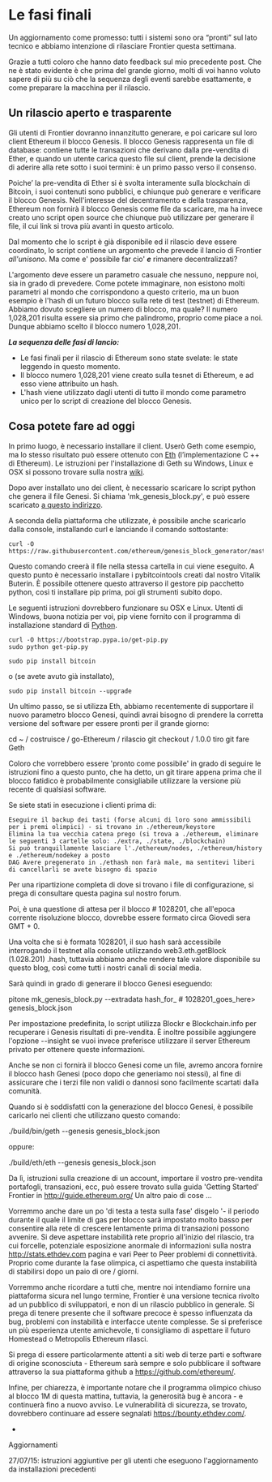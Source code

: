 # Le fasi finali

Un aggiornamento come promesso: tutti i sistemi sono ora “pronti” sul lato tecnico e abbiamo intenzione di rilasciare Frontier questa settimana.

Grazie a tutti coloro che hanno dato feedback sul mio precedente post. Che ne è stato evidente è che prima del grande giorno, molti di voi hanno voluto sapere di più su ciò che la sequenza degli eventi sarebbe esattamente, e come preparare la macchina per il rilascio.

## Un rilascio aperto e trasparente 

Gli utenti di Frontier dovranno innanzitutto generare, e poi caricare sul loro client Ethereum il blocco Genesis. Il blocco Genesis rappresenta un file di database: contiene tutte le transazioni che derivano dalla pre-vendita di Ether, e quando un utente carica questo file sul client, prende la decisione di aderire alla rete sotto i suoi termini: è un primo passo verso il consenso.

Poiche’ la pre-vendita di Ether si è svolta interamente sulla blockchain di Bitcoin, i suoi contenuti sono pubblici, e chiunque può generare e verificare il blocco Genesis. Nell'interesse del decentramento e della trasparenza, Ethereum non fornirà il blocco Genesis come file da scaricare, ma ha invece creato uno script open source che chiunque può utilizzare per generare il file, il cui link si trova più avanti in questo articolo.

Dal momento che lo script è già disponibile ed il rilascio deve essere coordinato, lo script contiene un argomento che prevede il lancio di Frontier _all'unisono_. Ma come e' possibile far cio' ***_e_*** rimanere decentralizzati?

L'argomento deve essere un parametro casuale che nessuno, neppure noi, sia in grado di prevedere. Come potete immaginare, non esistono molti parametri al mondo che corrispondono a questo criterio, ma un buon esempio è l'hash di un futuro blocco sulla rete di test (testnet) di Ethereum. Abbiamo dovuto scegliere un numero di blocco, ma quale? Il numero 1,028,201 risulta essere sia primo che palindromo, proprio come piace a noi. Dunque abbiamo scelto il blocco numero 1,028,201.

***_La sequenza delle fasi di lancio:_***

- Le fasi finali per il rilascio di Ethereum sono state svelate: le state leggendo in questo momento.
- Il blocco numero 1,028,201 viene creato sulla tesnet di Ethereum, e ad esso viene attribuito un hash.
- L'hash viene utilizzato dagli utenti di tutto il mondo come parametro unico per lo script di creazione del blocco Genesis.

## Cosa potete fare ad oggi

In primo luogo, è necessario installare il client. Userò Geth come esempio, ma lo stesso risultato può essere ottenuto con [Eth](https://github.com/ethereum/cpp-ethereum/wiki) (l’implementazione C ++ di Ethereum). Le istruzioni per l'installazione di Geth su Windows, Linux e OSX si possono trovare sulla nostra [wiki](https://github.com/ethereum/go-ethereum/wiki/Building-Ethereum).

Dopo aver installato uno dei client, è necessario scaricare lo script python che genera il file Genesi. Si chiama 'mk_genesis_block.py', e può essere scaricato [a questo indirizzo](https://raw.githubusercontent.com/ethereum/genesis_block_generator/master/mk_genesis_block.py).

A seconda della piattaforma che utilizzate, è possibile anche scaricarlo dalla console, installando curl e lanciando il comando sottostante:

```
curl -O https://raw.githubusercontent.com/ethereum/genesis_block_generator/master/mk_genesis_block.py
```

Questo comando creerà il file nella stessa cartella in cui viene eseguito. A questo punto è necessario installare i pybitcointools creati dal nostro Vitalik Buterin. È possibile ottenere questo attraverso il gestore pip pacchetto python, così ti installare pip prima, poi gli strumenti subito dopo.

Le seguenti istruzioni dovrebbero funzionare su OSX e Linux. Utenti di Windows, buona notizia per voi, pip viene fornito con il programma di installazione standard di [Python](https://www.python.org/downloads/windows/).

```
curl -O https://bootstrap.pypa.io/get-pip.py
sudo python get-pip.py
```

```
sudo pip install bitcoin
```

o (se avete avuto già installato),

```
sudo pip install bitcoin --upgrade
```

Un ultimo passo, se si utilizza Eth, abbiamo recentemente di supportare il nuovo parametro blocco Genesi, quindi avrai bisogno di prendere la corretta versione del software per essere pronti per il grande giorno:

cd ~ / costruisce / go-Ethereum /
rilascio git checkout / 1.0.0
tiro git
fare Geth

Coloro che vorrebbero essere 'pronto come possibile' in grado di seguire le istruzioni fino a questo punto, che ha detto, un git tirare appena prima che il blocco fatidico è probabilmente consigliabile utilizzare la versione più recente di qualsiasi software.

Se siete stati in esecuzione i clienti prima di:

    Eseguire il backup dei tasti (forse alcuni di loro sono ammissibili per i premi olimpici) - si trovano in ./ethereum/keystore
    Elimina la tua vecchia catena prego (si trova a ./ethereum, eliminare le seguenti 3 cartelle solo: ./extra, ./state, ./blockchain)
    Si può tranquillamente lasciare l'./ethereum/nodes, ./ethereum/history e ./ethereum/nodekey a posto
    DAG Avere pregenerato in ./ethash non farà male, ma sentitevi liberi di cancellarli se avete bisogno di spazio

Per una ripartizione completa di dove si trovano i file di configurazione, si prega di consultare questa pagina sul nostro forum.

Poi, è una questione di attesa per il blocco # 1028201, che all'epoca corrente risoluzione blocco, dovrebbe essere formato circa Giovedi sera GMT + 0.

Una volta che si è formata 1028201, il suo hash sarà accessibile interrogando il testnet alla console utilizzando web3.eth.getBlock (1.028.201) .hash, tuttavia abbiamo anche rendere tale valore disponibile su questo blog, così come tutti i nostri canali di social media.

Sarà quindi in grado di generare il blocco Genesi eseguendo:

pitone mk_genesis_block.py --extradata hash_for_ # 1028201_goes_here> genesis_block.json

Per impostazione predefinita, lo script utilizza Blockr e Blockchain.info per recuperare i Genesis risultati di pre-vendita. È inoltre possibile aggiungere l'opzione --insight se vuoi invece preferisce utilizzare il server Ethereum privato per ottenere queste informazioni.

Anche se non ci fornirà il blocco Genesi come un file, avremo ancora fornire il blocco hash Genesi (poco dopo che generiamo noi stessi), al fine di assicurare che i terzi file non validi o dannosi sono facilmente scartati dalla comunità.

Quando si è soddisfatti con la generazione del blocco Genesi, è possibile caricarlo nei clienti che utilizzano questo comando:

./build/bin/geth --genesis genesis_block.json

oppure:

./build/eth/eth --genesis genesis_block.json

Da lì, istruzioni sulla creazione di un account, importare il vostro pre-vendita portafogli, transazioni, ecc, può essere trovato sulla guida 'Getting Started' Frontier in http://guide.ethereum.org/
Un altro paio di cose ...

Vorremmo anche dare un po 'di testa a testa sulla fase' disgelo '- il periodo durante il quale il limite di gas per blocco sarà impostato molto basso per consentire alla rete di crescere lentamente prima di transazioni possono avvenire. Si deve aspettare instabilità rete proprio all'inizio del rilascio, tra cui forcelle, potenziale esposizione anormale di informazioni sulla nostra http://stats.ethdev.com pagina e vari Peer to Peer problemi di connettività. Proprio come durante la fase olimpica, ci aspettiamo che questa instabilità di stabilirsi dopo un paio di ore / giorni.

Vorremmo anche ricordare a tutti che, mentre noi intendiamo fornire una piattaforma sicura nel lungo termine, Frontier è una versione tecnica rivolto ad un pubblico di sviluppatori, e non di un rilascio pubblico in generale. Si prega di tenere presente che il software precoce è spesso influenzata da bug, problemi con instabilità e interfacce utente complesse. Se si preferisce un più esperienza utente amichevole, ti consigliamo di aspettare il futuro Homestead o Metropolis Ethereum rilasci.

Si prega di essere particolarmente attenti a siti web di terze parti e software di origine sconosciuta - Ethereum sarà sempre e solo pubblicare il software attraverso la sua piattaforma github a https://github.com/ethereum/.

Infine, per chiarezza, è importante notare che il programma olimpico chiuso al blocco 1M di questa mattina, tuttavia, la generosità bug è ancora - e continuerà fino a nuovo avviso. Le vulnerabilità di sicurezza, se trovato, dovrebbero continuare ad essere segnalati https://bounty.ethdev.com/.

-
Aggiornamenti

27/07/15: istruzioni aggiuntive per gli utenti che eseguono l'aggiornamento da installazioni precedenti
